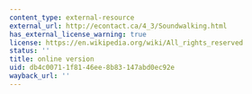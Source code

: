 ```yaml
---
content_type: external-resource
external_url: http://econtact.ca/4_3/Soundwalking.html
has_external_license_warning: true
license: https://en.wikipedia.org/wiki/All_rights_reserved
status: ''
title: online version
uid: db4c0071-1f81-46ee-8b83-147abd0ec92e
wayback_url: ''
---
```

